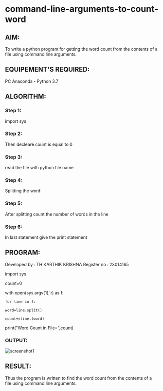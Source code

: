 # command-line-arguments-to-count-word
## AIM:
To write a python program for getting the word count from the contents of a file using command line arguments.
## EQUIPEMENT'S REQUIRED: 
PC
Anaconda - Python 3.7
## ALGORITHM: 
### Step 1:
import sys
### Step 2: 
Then decleare count is equal to 0 
### Step 3: 
read the file with python file name
### Step 4:  
Splitting the word
### Step 5: 
After splitting count the number of words in the line
### Step 6: 
In last statement give the print statement

## PROGRAM:
Developed by : TH KARTHIK KRISHNA
Register no : 23014165

import sys

count=0

with open(sys.argv[1],'r) as f:

    for line in f:
    
    word=line.split()
    
    count+=line.(word)

print("Word Count in File=",count)

### OUTPUT:

![screenshot1](https://github.com/anushanirudh/command-line-arguments-to-count-word/assets/151725737/aed03156-afcc-4140-91cb-1ac86fbefd0c)


## RESULT:
Thus the program is written to find the word count from the contents of a file using command line arguments.
